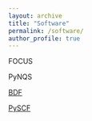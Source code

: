 ```yaml
---
layout: archive
title: "Software"
permalink: /software/
author_profile: true
---
```


FOCUS

PyNQS

[BDF](https://bdf-manual.readthedocs.io/zh-cn/latest/index.html)

[PySCF](https://github.com/pyscf/pyscf)
